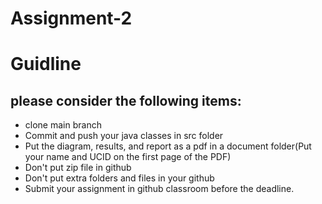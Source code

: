# Assignment-2
# Guidline
## please consider the following items:
- clone main branch
- Commit and push your java classes in src folder
- Put the diagram, results, and report as a pdf in a document folder(Put your name and UCID on the first page of the PDF)
- Don't put zip file in github
- Don't put extra folders and files in your github
- Submit your assignment in github classroom before the deadline.
